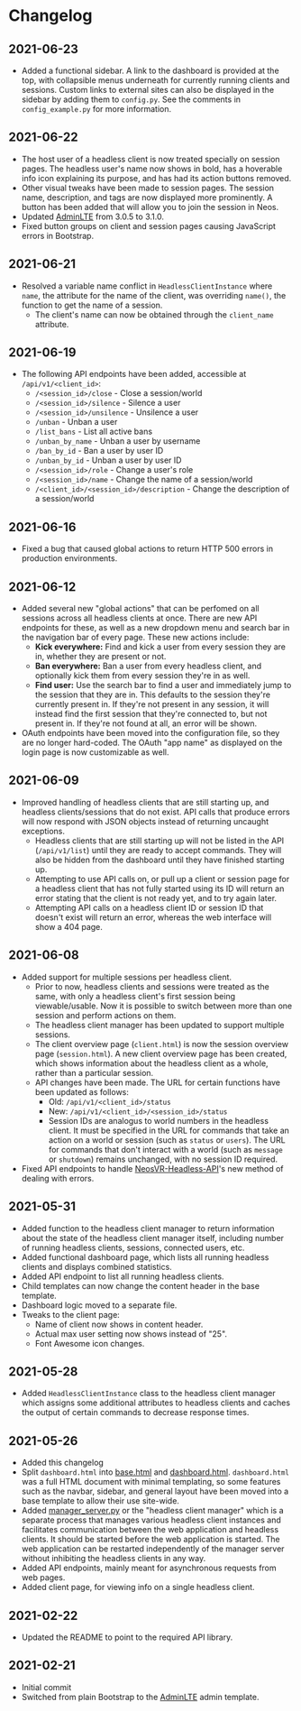 # Changelog

## 2021-06-23
* Added a functional sidebar. A link to the dashboard is provided at the top, with collapsible menus underneath for currently running clients and sessions. Custom links to external sites can also be displayed in the sidebar by adding them to `config.py`. See the comments in `config_example.py` for more information.

## 2021-06-22
* The host user of a headless client is now treated specially on session pages. The headless user's name now shows in bold, has a hoverable info icon explaining its purpose, and has had its action buttons removed.
* Other visual tweaks have been made to session pages. The session name, description, and tags are now displayed more prominently. A button has been added that will allow you to join the session in Neos.
* Updated [AdminLTE](https://github.com/ColorlibHQ/AdminLTE) from 3.0.5 to 3.1.0.
* Fixed button groups on client and session pages causing JavaScript errors in Bootstrap.

## 2021-06-21
* Resolved a variable name conflict in `HeadlessClientInstance` where `name`, the attribute for the name of the client, was overriding `name()`, the function to get the name of a session.
  * The client's name can now be obtained through the `client_name` attribute.

## 2021-06-19
* The following API endpoints have been added, accessible at `/api/v1/<client_id>`:
  * `/<session_id>/close` - Close a session/world
  * `/<session_id>/silence` - Silence a user
  * `/<session_id>/unsilence` - Unsilence a user
  * `/unban` - Unban a user
  * `/list_bans` - List all active bans
  * `/unban_by_name` - Unban a user by username
  * `/ban_by_id` - Ban a user by user ID
  * `/unban_by_id` - Unban a user by user ID
  * `/<session_id>/role` - Change a user's role
  * `/<session_id>/name` - Change the name of a session/world
  * `/<client_id>/<session_id>/description` - Change the description of a session/world

## 2021-06-16
* Fixed a bug that caused global actions to return HTTP 500 errors in production environments.

## 2021-06-12
* Added several new "global actions" that can be perfomed on all sessions across all headless clients at once. There are new API endpoints for these, as well as a new dropdown menu and search bar in the navigation bar of every page. These new actions include:
  * **Kick everywhere:** Find and kick a user from every session they are in, whether they are present or not.
  * **Ban everywhere:** Ban a user from every headless client, and optionally kick them from every session they're in as well.
  * **Find user:** Use the search bar to find a user and immediately jump to the session that they are in. This defaults to the session they're currently present in. If they're not present in any session, it will instead find the first session that they're connected to, but not present in. If they're not found at all, an error will be shown.
* OAuth endpoints have been moved into the configuration file, so they are no longer hard-coded. The OAuth "app name" as displayed on the login page is now customizable as well.

## 2021-06-09
* Improved handling of headless clients that are still starting up, and headless clients/sessions that do not exist. API calls that produce errors will now respond with JSON objects instead of returning uncaught exceptions.
  * Headless clients that are still starting up will not be listed in the API (`/api/v1/list`) until they are ready to accept commands. They will also be hidden from the dashboard until they have finished starting up.
  * Attempting to use API calls on, or pull up a client or session page for a headless client that has not fully started using its ID will return an error stating that the client is not ready yet, and to try again later.
  * Attempting API calls on a headless client ID or session ID that doesn't exist will return an error, whereas the web interface will show a 404 page.

## 2021-06-08
* Added support for multiple sessions per headless client.
  * Prior to now, headless clients and sessions were treated as the same, with only a headless client's first session being viewable/usable. Now it is possible to switch between more than one session and perform actions on them.
  * The headless client manager has been updated to support multiple sessions.
  * The client overview page (`client.html`) is now the session overview page (`session.html`). A new client overview page has been created, which shows information about the headless client as a whole, rather than a particular session.
  * API changes have been made. The URL for certain functions have been updated as follows:
    * Old: `/api/v1/<client_id>/status`
    * New: `/api/v1/<client_id>/<session_id>/status`
    * Session IDs are analogus to world numbers in the headless client. It must be specified in the URL for commands that take an action on a world or session (such as `status` or `users`). The URL for commands that don't interact with a world (such as `message` or `shutdown`) remains unchanged, with no session ID required.
* Fixed API endpoints to handle [NeosVR-Headless-API](https://gitlab.com/glitchfur/neosvr-headless-api)'s new method of dealing with errors.

## 2021-05-31
* Added function to the headless client manager to return information about the state of the headless client manager itself, including number of running headless clients, sessions, connected users, etc.
* Added functional dashboard page, which lists all running headless clients and displays combined statistics.
* Added API endpoint to list all running headless clients.
* Child templates can now change the content header in the base template.
* Dashboard logic moved to a separate file.
* Tweaks to the client page:
  * Name of client now shows in content header.
  * Actual max user setting now shows instead of "25".
  * Font Awesome icon changes.

## 2021-05-28
* Added `HeadlessClientInstance` class to the headless client manager which assigns some additional attributes to headless clients and caches the output of certain commands to decrease response times.

## 2021-05-26
* Added this changelog
* Split `dashboard.html` into [base.html](neosvr_headless_webui/templates/base.html) and [dashboard.html](neosvr_headless_webui/templates/dashboard.html). `dashboard.html` was a full HTML document with minimal templating, so some features such as the navbar, sidebar, and general layout have been moved into a base template to allow their use site-wide.
* Added [manager_server.py](manager_server.py) or the "headless client manager" which is a separate process that manages various headless client instances and facilitates communication between the web application and headless clients. It should be started before the web application is started. The web application can be restarted independently of the manager server without inhibiting the headless clients in any way.
* Added API endpoints, mainly meant for asynchronous requests from web pages.
* Added client page, for viewing info on a single headless client.

## 2021-02-22
* Updated the README to point to the required API library.

## 2021-02-21
* Initial commit
* Switched from plain Bootstrap to the [AdminLTE](https://github.com/ColorlibHQ/AdminLTE) admin template.
